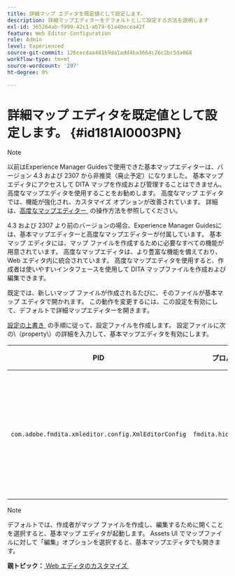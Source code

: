 ```yaml
---
title: 詳細マップ エディタを既定値として設定します。
description: 詳細マップエディターをデフォルトとして設定する方法を説明します
exl-id: 365264ab-f990-42c1-ab79-61a40ecea42f
feature: Web Editor Configuration
role: Admin
level: Experienced
source-git-commit: 126cecdaa481b9da1add4ba3664c26c2bc5da068
workflow-type: tm+mt
source-wordcount: '297'
ht-degree: 0%

---
```


# 詳細マップ エディタを既定値として設定します。 {#id181AI0003PN}

>[!NOTE]
>
> 以前はExperience Manager Guidesで使用できた基本マップエディターは、バージョン 4.3 および 2307 から非推奨（廃止予定）になりました。 基本マップ エディタにアクセスして DITA マップを作成および管理することはできません。
>高度なマップエディタを使用することをお勧めします。 高度なマップ エディタでは、機能が強化され、カスタマイズ オプションが改善されています。 詳細は、[&#x200B; 高度なマップエディター &#x200B;](../user-guide/map-editor-advanced-map-editor.md) の操作方法を参照してください。

4.3 および 2307 より前のバージョンの場合、Experience Manager Guidesには、基本マップエディターと高度なマップエディターが付属しています。 基本マップ エディタには、マップ ファイルを作成するために必要なすべての機能が用意されています。 高度なマップエディタは、より豊富な機能を備えており、Web エディタ内に統合されています。 高度なマップエディタを使用すると、作成者は使いやすいインタフェースを使用して DITA マップファイルを作成および編集できます。

既定では、新しいマップ ファイルが作成されるたびに、そのファイルが基本マップ エディタで開かれます。 この動作を変更するには、この設定を有効にして、デフォルトで詳細マップエディターを開きます。

[&#x200B; 設定の上書き &#x200B;](download-install-additional-config-override.md#) の手順に従って、設定ファイルを作成します。 設定ファイルに次の\（property\）の詳細を入力して、基本マップエディタを有効にします。

| PID | プロパティキー | プロパティの値 |
|---|------------|--------------|
| `com.adobe.fmdita.xmleditor.config.XmlEditorConfig` | ``fmdita.hide.oldmapeditor`` | ブール \（true/false\） 高度なマップエディタをデフォルトで使用する場合は、このプロパティを true に設定します。<br> **デフォルト値**:false |

>[!NOTE]
>
> デフォルトでは、作成者がマップ ファイルを作成し、編集するために開くことを選択すると、基本マップ エディタが起動します。 Assets UI でマップファイルに対して「編集」オプションを選択すると、基本マップエディタでも開きます。

**親トピック：**&#x200B;[&#x200B; Web エディタのカスタマイズ &#x200B;](conf-web-editor.md)
